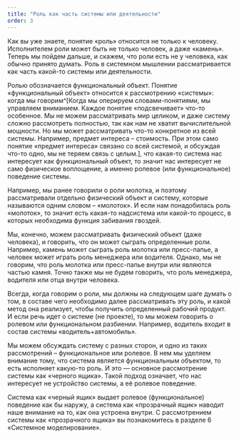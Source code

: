 ```yaml
---
title: "Роль как часть системы или деятельности"
order: 3
---
```




Как вы уже знаете, понятие «роль» относится не только к человеку. Исполнителем роли может быть не только человек, а даже «камень». Теперь мы пойдем дальше, и скажем, что роли есть не у человека, как обычно принято думать. Роль в системном мышлении рассматривается как часть какой-то системы или деятельности.

Ролью обозначается функциональный объект. Понятие «функциональный объект» относится к рассмотрению «системы»: когда мы говорим^[Когда мы оперируем словами-понятиями, мы управляем вниманием. Каждое понятие «подсвечивает» что-то особенное. Мы не можем рассматривать мир целиком, и даже систему сложно рассмотреть полностью, так как нам не хватит вычислительной мощности. Но мы может рассматривать что-то конкретное из всей системы. Например, предмет интереса – стоимость. При этом само понятие «предмет интереса» связано со всей системой, и обсуждая что-то одно, мы не теряем связь с целым.], что какая-то система нас интересует как функциональный объект, то значит нас интересует не само физическое воплощение, а именно ролевое (или функциональное) поведение системы.

Например, мы ранее говорили о роли молотка, и поэтому рассматривали отдельно физический объект и систему, которые называются одним словом – «молоток». И если нам понадобилась роль «молоток», то значит есть какая-то надсистема или какой-то процесс, в которых необходима функция забивания гвоздей.

Мы, конечно, можем рассматривать физический объект (даже человека), и говорить, что он может сыграть определенные роли. Например, камень может сыграть роль молотка или пресс-папье, а человек может играть роль менеджера или водителя. Однако, мы не говорим, что роль молотка или пресс-папье внутри или являются частью камня. Точно также мы не будем говорить, что роль менеджера, водителя или отца внутри человека.

Всегда, когда говорим о роли, мы должны на следующем шаге думать о том, в составе чего необходимо далее рассматривать эту роль, и какой метод она реализует, чтобы получить определенный рабочий продукт. И если речь идет о системе (не проекте), то мы можем говорить о ролевом или функциональном разбиении. Например, водитель входит в состав системы «водитель+автомобиль».

Мы можем обсуждать систему с разных сторон, и одно из таких рассмотрений – функциональное или ролевое. В нем мы уделяем внимание тому, что система является функциональным объектом, то есть исполняет какую-то роль. И это — основное рассмотрение системы как «черного ящика». Такой подход означает, что нас интересует не устройство системы, а её ролевое поведение.

Система как «черный ящик» выдает ролевое (функциональное) поведение как бы наружу, а система как «прозрачный ящик» наводит наше внимание на то, как она устроена внутри. С рассмотрением системы как «прозрачного ящика» вы познакомитесь в разделе 6 «Системное моделирование».

